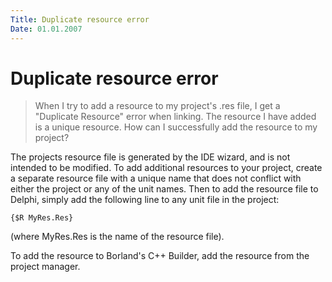 ```yaml
---
Title: Duplicate resource error
Date: 01.01.2007
---
```



Duplicate resource error
========================

> When I try to add a resource to my project\'s .res file, I get a
> "Duplicate Resource" error when linking. The resource I have added is
> a unique resource. How can I successfully add the resource to my
> project?

The projects resource file is generated by the IDE wizard, and is not
intended to be modified. To add additional resources to your project,
create a separate resource file with a unique name that does not
conflict with either the project or any of  the unit names. Then to add
the resource file to Delphi, simply add the following line to any unit
file in the project:

    {$R MyRes.Res}

(where MyRes.Res is the name of the resource file).

To add the resource to Borland\'s C++ Builder, add the resource
from the project manager.
